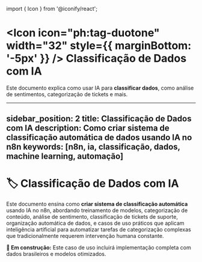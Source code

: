 import { Icon } from '@iconify/react';

# <Icon icon="ph:tag-duotone" width="32" style={{ marginBottom: '-5px' }} /> Classificação de Dados com IA

Este documento explica como usar IA para **classificar dados**, como análise de sentimentos, categorização de tickets e mais.

---
sidebar_position: 2
title: Classificação de Dados com IA
description: Como criar sistema de classificação automática de dados usando IA no n8n
keywords: [n8n, ia, classificação, dados, machine learning, automação]
---

# 🏷️ Classificação de Dados com IA

Este documento ensina como **criar sistema de classificação automática** usando IA no n8n, abordando treinamento de modelos, categorização de conteúdo, análise de sentimento, classificação de tickets de suporte, organização automática de dados, e casos de uso práticos que aplicam inteligência artificial para automatizar tarefas de categorização complexas que tradicionalmente requerem intervenção humana constante.

**🔄 Em construção:** Este caso de uso incluirá implementação completa com dados brasileiros e modelos otimizados.
